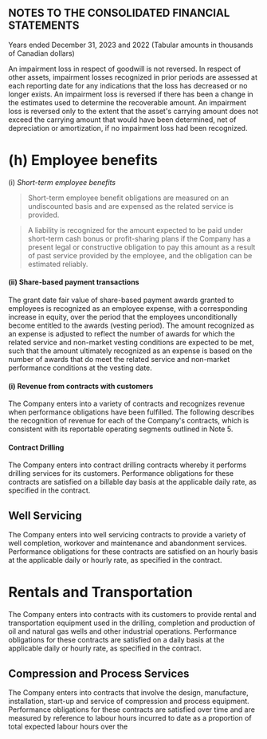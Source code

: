 ## NOTES TO THE CONSOLIDATED FINANCIAL STATEMENTS

Years ended December 31, 2023 and 2022 (Tabular amounts in thousands of Canadian dollars)

An impairment loss in respect of goodwill is not reversed. In respect of other assets, impairment losses recognized in prior periods are assessed at each reporting date for any indications that the loss has decreased or no longer exists. An impairment loss is reversed if there has been a change in the estimates used to determine the recoverable amount. An impairment loss is reversed only to the extent that the asset's carrying amount does not exceed the carrying amount that would have been determined, net of depreciation or amortization, if no impairment loss had been recognized.

# (h) Employee benefits

(i) *Short-term employee benefits* 

> Short-term employee benefit obligations are measured on an undiscounted basis and are expensed as the related service is provided.

> A liability is recognized for the amount expected to be paid under short-term cash bonus or profit-sharing plans if the Company has a present legal or constructive obligation to pay this amount as a result of past service provided by the employee, and the obligation can be estimated reliably.

#### (ii) Share-based payment transactions

The grant date fair value of share-based payment awards granted to employees is recognized as an employee expense, with a corresponding increase in equity, over the period that the employees unconditionally become entitled to the awards (vesting period). The amount recognized as an expense is adjusted to reflect the number of awards for which the related service and non-market vesting conditions are expected to be met, such that the amount ultimately recognized as an expense is based on the number of awards that do meet the related service and non-market performance conditions at the vesting date.

#### (i) Revenue from contracts with customers

The Company enters into a variety of contracts and recognizes revenue when performance obligations have been fulfilled. The following describes the recognition of revenue for each of the Company's contracts, which is consistent with its reportable operating segments outlined in Note 5.

#### Contract Drilling

The Company enters into contract drilling contracts whereby it performs drilling services for its customers. Performance obligations for these contracts are satisfied on a billable day basis at the applicable daily rate, as specified in the contract.

## Well Servicing

The Company enters into well servicing contracts to provide a variety of well completion, workover and maintenance and abandonment services. Performance obligations for these contracts are satisfied on an hourly basis at the applicable daily or hourly rate, as specified in the contract.

# Rentals and Transportation

The Company enters into contracts with its customers to provide rental and transportation equipment used in the drilling, completion and production of oil and natural gas wells and other industrial operations. Performance obligations for these contracts are satisfied on a daily basis at the applicable daily or hourly rate, as specified in the contract.

## Compression and Process Services

The Company enters into contracts that involve the design, manufacture, installation, start-up and service of compression and process equipment. Performance obligations for these contracts are satisfied over time and are measured by reference to labour hours incurred to date as a proportion of total expected labour hours over the